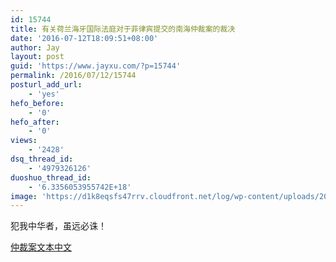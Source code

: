 ```yaml
---
id: 15744
title: 有关荷兰海牙国际法庭对于菲律宾提交的南海仲裁案的裁决
date: '2016-07-12T18:09:51+08:00'
author: Jay
layout: post
guid: 'https://www.jayxu.com/?p=15744'
permalink: /2016/07/12/15744
posturl_add_url:
    - 'yes'
hefo_before:
    - '0'
hefo_after:
    - '0'
views:
    - '2428'
dsq_thread_id:
    - '4979326126'
duoshuo_thread_id:
    - '6.3356053955742E+18'
image: 'https://d1k8eqsfs47rrv.cloudfront.net/log/wp-content/uploads/2016/07/a716fd45jw1f5pnls9tytj20dw0jkju2.jpg'
---
```


<!-- wp:paragraph -->
<p>犯我中华者，虽远必诛！</p>
<!-- /wp:paragraph -->

<!-- wp:paragraph -->
<p><a href="http://www.jayxu.com/log/wp-content/uploads/2016/07/仲裁案文本中文.pdf" target="_blank" rel="noopener">仲裁案文本中文</a></p>
<!-- /wp:paragraph -->

<!-- wp:jetpack/tiled-gallery {"className":"is-style-square","ids":[15751,15746,15747,15754,15749,15750,15755,15752,15753],"linkTo":"media"} -->
<div class="wp-block-jetpack-tiled-gallery aligncenter is-style-square"><div class="tiled-gallery__gallery"><div class="tiled-gallery__row columns-3"><div class="tiled-gallery__col"><figure class="tiled-gallery__item"><a href="https://i0.wp.com/www.jayxu.com/log/wp-content/uploads/2016/07/a716fd45jw1f5r8ja5ps7j20dw0dwq36.jpg?ssl=1&amp;resize=440%2C440"><img alt="" data-height="440" data-id="15751" data-link="https://www.jayxu.com/2016/07/12/15744/a716fd45jw1f5r8ja5ps7j20dw0dwq36" data-url="https://www.jayxu.com/log/wp-content/uploads/2016/07/a716fd45jw1f5r8ja5ps7j20dw0dwq36.jpg" data-width="440" src="https://i0.wp.com/www.jayxu.com/log/wp-content/uploads/2016/07/a716fd45jw1f5r8ja5ps7j20dw0dwq36.jpg?ssl=1&amp;resize=440%2C440" layout="responsive"/></a></figure></div><div class="tiled-gallery__col"><figure class="tiled-gallery__item"><a href="https://i1.wp.com/www.jayxu.com/log/wp-content/uploads/2016/07/a716fd45jw1f5r8ije53jj20dw0dw0tb.jpg?ssl=1&amp;resize=440%2C440"><img alt="" data-height="440" data-id="15746" data-link="https://www.jayxu.com/2016/07/12/15744/a716fd45jw1f5r8ije53jj20dw0dw0tb" data-url="https://www.jayxu.com/log/wp-content/uploads/2016/07/a716fd45jw1f5r8ije53jj20dw0dw0tb.jpg" data-width="440" src="https://i1.wp.com/www.jayxu.com/log/wp-content/uploads/2016/07/a716fd45jw1f5r8ije53jj20dw0dw0tb.jpg?ssl=1&amp;resize=440%2C440" layout="responsive"/></a></figure></div><div class="tiled-gallery__col"><figure class="tiled-gallery__item"><a href="https://i1.wp.com/www.jayxu.com/log/wp-content/uploads/2016/07/a716fd45jw1f5r8ikl6ocj20dw0dwjrw.jpg?ssl=1&amp;resize=440%2C440"><img alt="" data-height="440" data-id="15747" data-link="https://www.jayxu.com/2016/07/12/15744/a716fd45jw1f5r8ikl6ocj20dw0dwjrw" data-url="https://www.jayxu.com/log/wp-content/uploads/2016/07/a716fd45jw1f5r8ikl6ocj20dw0dwjrw.jpg" data-width="440" src="https://i1.wp.com/www.jayxu.com/log/wp-content/uploads/2016/07/a716fd45jw1f5r8ikl6ocj20dw0dwjrw.jpg?ssl=1&amp;resize=440%2C440" layout="responsive"/></a></figure></div></div><div class="tiled-gallery__row columns-3"><div class="tiled-gallery__col"><figure class="tiled-gallery__item"><a href="https://i1.wp.com/www.jayxu.com/log/wp-content/uploads/2016/07/a716fd45jw1f5r8ihtbd3j20dw0dwq36.jpg?ssl=1&amp;resize=440%2C440"><img alt="" data-height="440" data-id="15754" data-link="https://www.jayxu.com/2016/07/12/15744/a716fd45jw1f5r8ihtbd3j20dw0dwq36" data-url="https://www.jayxu.com/log/wp-content/uploads/2016/07/a716fd45jw1f5r8ihtbd3j20dw0dwq36.jpg" data-width="440" src="https://i1.wp.com/www.jayxu.com/log/wp-content/uploads/2016/07/a716fd45jw1f5r8ihtbd3j20dw0dwq36.jpg?ssl=1&amp;resize=440%2C440" layout="responsive"/></a></figure></div><div class="tiled-gallery__col"><figure class="tiled-gallery__item"><a href="https://i0.wp.com/www.jayxu.com/log/wp-content/uploads/2016/07/a716fd45jw1f5r8ispc64j20dw0dwaap.jpg?ssl=1&amp;resize=440%2C440"><img alt="" data-height="440" data-id="15749" data-link="https://www.jayxu.com/2016/07/12/15744/a716fd45jw1f5r8ispc64j20dw0dwaap" data-url="https://www.jayxu.com/log/wp-content/uploads/2016/07/a716fd45jw1f5r8ispc64j20dw0dwaap.jpg" data-width="440" src="https://i0.wp.com/www.jayxu.com/log/wp-content/uploads/2016/07/a716fd45jw1f5r8ispc64j20dw0dwaap.jpg?ssl=1&amp;resize=440%2C440" layout="responsive"/></a></figure></div><div class="tiled-gallery__col"><figure class="tiled-gallery__item"><a href="https://i0.wp.com/www.jayxu.com/log/wp-content/uploads/2016/07/a716fd45jw1f5r8j3ji5aj20dw0dwglv.jpg?ssl=1&amp;resize=440%2C440"><img alt="" data-height="440" data-id="15750" data-link="https://www.jayxu.com/2016/07/12/15744/a716fd45jw1f5r8j3ji5aj20dw0dwglv" data-url="https://www.jayxu.com/log/wp-content/uploads/2016/07/a716fd45jw1f5r8j3ji5aj20dw0dwglv.jpg" data-width="440" src="https://i0.wp.com/www.jayxu.com/log/wp-content/uploads/2016/07/a716fd45jw1f5r8j3ji5aj20dw0dwglv.jpg?ssl=1&amp;resize=440%2C440" layout="responsive"/></a></figure></div></div><div class="tiled-gallery__row columns-3"><div class="tiled-gallery__col"><figure class="tiled-gallery__item"><a href="https://i2.wp.com/www.jayxu.com/log/wp-content/uploads/2016/07/a716fd45jw1f5r8ipw62vj20dw0dwq36.jpg?ssl=1&amp;resize=440%2C440"><img alt="" data-height="440" data-id="15755" data-link="https://www.jayxu.com/2016/07/12/15744/a716fd45jw1f5r8ipw62vj20dw0dwq36" data-url="https://www.jayxu.com/log/wp-content/uploads/2016/07/a716fd45jw1f5r8ipw62vj20dw0dwq36.jpg" data-width="440" src="https://i2.wp.com/www.jayxu.com/log/wp-content/uploads/2016/07/a716fd45jw1f5r8ipw62vj20dw0dwq36.jpg?ssl=1&amp;resize=440%2C440" layout="responsive"/></a></figure></div><div class="tiled-gallery__col"><figure class="tiled-gallery__item"><a href="https://i2.wp.com/www.jayxu.com/log/wp-content/uploads/2016/07/a716fd45jw1f5r8jbxp0gj20dw0dwaaj.jpg?ssl=1&amp;resize=440%2C440"><img alt="" data-height="440" data-id="15752" data-link="https://www.jayxu.com/2016/07/12/15744/a716fd45jw1f5r8jbxp0gj20dw0dwaaj" data-url="https://www.jayxu.com/log/wp-content/uploads/2016/07/a716fd45jw1f5r8jbxp0gj20dw0dwaaj.jpg" data-width="440" src="https://i2.wp.com/www.jayxu.com/log/wp-content/uploads/2016/07/a716fd45jw1f5r8jbxp0gj20dw0dwaaj.jpg?ssl=1&amp;resize=440%2C440" layout="responsive"/></a></figure></div><div class="tiled-gallery__col"><figure class="tiled-gallery__item"><a href="https://i2.wp.com/www.jayxu.com/log/wp-content/uploads/2016/07/a716fd45jw1f5r8jdudhlj20dw0dw3yv.jpg?ssl=1&amp;resize=440%2C440"><img alt="" data-height="440" data-id="15753" data-link="https://www.jayxu.com/2016/07/12/15744/a716fd45jw1f5r8jdudhlj20dw0dw3yv" data-url="https://www.jayxu.com/log/wp-content/uploads/2016/07/a716fd45jw1f5r8jdudhlj20dw0dw3yv.jpg" data-width="440" src="https://i2.wp.com/www.jayxu.com/log/wp-content/uploads/2016/07/a716fd45jw1f5r8jdudhlj20dw0dw3yv.jpg?ssl=1&amp;resize=440%2C440" layout="responsive"/></a></figure></div></div></div></div>
<!-- /wp:jetpack/tiled-gallery -->